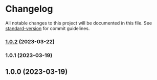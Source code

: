 # Changelog

All notable changes to this project will be documented in this file. See [standard-version](https://github.com/conventional-changelog/standard-version) for commit guidelines.

### [1.0.2](https://github.com/fp-toolkit/fp-toolkit/compare/v1.0.1...v1.0.2) (2023-03-22)

### 1.0.1 (2023-03-19)

## 1.0.0 (2023-03-19)
